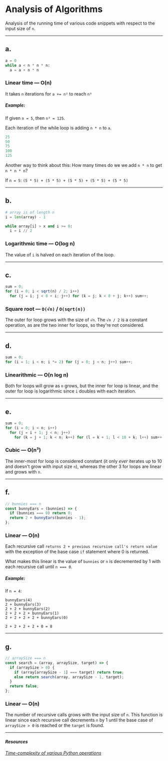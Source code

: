 # Analysis of Algorithms

Analysis of the running time of various code snippets with respect to the input size of `n`.

<hr>

## a.

```py
a = 0
while a < n * n * n:
  a = a + n * n
```

### Linear time — O(n)

It takes `n` iterations for `a += n²` to reach `n³`

##### Example:

If given `n = 5`, then `n³ = 125`.

Each iteration of the while loop is adding `n * n` to `a`.

```py
25
50
75
100
125
```

Another way to think about this: How many times do we we add `n * n` to get `n * n * n`?

If `n = 5`: `(5 * 5) + (5 * 5) + (5 * 5) + (5 * 5) + (5 * 5)`

<hr>

## b.

```py
# array is of length n
i = len(array) - 1

while array[i] > x and i >= 0:
  i = i // 2
```

### Logarithmic time — O(log n)

The value of `i` is halved on each iteration of the loop.

<hr>

## c.

```js
sum = 0;
for (i = 0; i < sqrt(n) / 2; i++)
  for (j = i; j < 8 + i; j++) for (k = j; k < 8 + j; k++) sum++;
```

### Square root — `O(√n)` / `O(sqrt(n))`

The outer for loop grows with the size of `√n`. The `√n / 2` is a constant operation, as are the two inner for loops, so they're not considered.

<hr>

## d.

```js
sum = 0;
for (i = 1; i < n; i *= 2) for (j = 0; j < n; j++) sum++;
```

### Linearithmic — O(n log n)

Both for loops will grow as `n` grows, but the inner for loop is linear, and the outer for loop is logarithmic since `i` doubles with each iteration.

<hr>

## e.

```js
sum = 0;
for (i = 0; i < n; i++)
  for (j = i + 1; j < n; j++)
    for (k = j + 1; k < n; k++) for (l = k + 1; l < 10 + k; l++) sum++;
```

### Cubic — O(n³)

The inner-most for loop is considered constant (it only _ever_ iterates up to 10 and doesn't grow with input size `n`), whereas the other 3 for loops are linear and grows with `n`.

<hr>

## f.

```js
// bunnies === n
const bunnyEars = (bunnies) => {
  if (bunnies === 0) return 0;
  return 2 + bunnyEars(bunnies - 1);
};
```

### Linear — O(n)

Each recursive call `returns 2 + previous recursive call's return value` with the exception of the base case `if` statement where 0 is returned.

What makes this linear is the value of `bunnies` or `n` is decremented by 1 with each recursive call until `n === 0`.

##### Example:

If `n = 4`:

```
bunnyEars(4)
2 + bunnyEars(3)
2 + 2 + bunnyEars(2)
2 + 2 + 2 + bunnyEars(1)
2 + 2 + 2 + 2 + bunnyEars(0)

2 + 2 + 2 + 2 + 0 = 8
```

<hr>

## g.

```js
// arraySize === n
const search = (array, arraySize, target) => {
  if (arraySize > 0) {
    if (array[arraySize - 1] === target) return true;
    else return search(array, arraySize - 1, target);
  }
  return false;
};
```

### Linear — O(n)

The number of recursive calls grows with the input size of `n`. This function is linear since each recursive call decrements `n` by 1 until the base case of `arraySize > 0` is reached or the `target` is found.

<hr>

#### _Resources_

_[Time-complexity of various Python operations](https://wiki.python.org/moin/TimeComplexity)_

